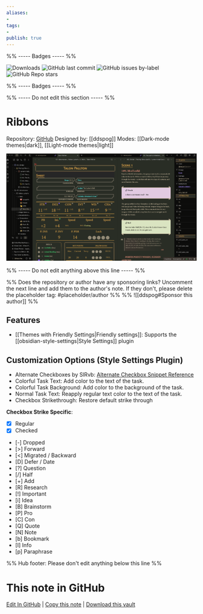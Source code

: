 ```yaml
---
aliases:
- 
tags: 
- 
publish: true
---
```


%% ----- Badges ----- %%

![Downloads](https://img.shields.io/badge/downloads-1172-573E7A?style=for-the-badge&logo=)
![GitHub last commit](https://img.shields.io/github/last-commit/ddspog/obsidian-ribbons-theme?color=573E7A&label=last%20update&logo=github&style=for-the-badge)
![GitHub issues by-label](https://img.shields.io/github/issues/ddspog/obsidian-ribbons-theme/help%20wanted?color=573E7A&logo=github&style=for-the-badge) 
![GitHub Repo stars](https://img.shields.io/github/stars/ddspog/obsidian-ribbons-theme?color=573E7A&logo=github&style=for-the-badge)

%% ----- Badges ----- %%

%% ----- Do not edit this section ----- %%

# Ribbons

Repository: [GitHub](https://github.com/ddspog/obsidian-ribbons-theme)
Designed by: [[ddspog]]
Modes: [[Dark-mode themes|dark]], [[Light-mode themes|light]]



![screenshot](https://github.com/ddspog/obsidian-ribbons-theme/raw/HEAD/screenshot.png)

%% ----- Do not edit anything above this line ----- %% 

%% Does the repository or author have any sponsoring links? Uncomment the next line and add them to the author's note. If they don't, please delete the placeholder tag: #placeholder/author %%
%% ![[ddspog#Sponsor this author]] %%


## Features

- [[Themes with Friendly Settings|Friendly settings]]: Supports the [[obsidian-style-settings|Style Settings]] plugin

## Customization Options (Style Settings Plugin) 
- Alternate Checkboxes by SlRvb: [Alternate Checkbox Snippet Reference](https://publish.obsidian.md/slrvb-docs/ITS+Theme/Alternate+Checkboxes)
- Colorful Task Text: Add color to the text of the task.
- Colorful Task Background: Add color to the background of the task.
- Normal Task Text: Reapply regular text color to the text of the task.
- Checkbox Strikethrough: Restore default strike through

**Checkbox Strike Specific**: 
- [x] Regular
- [X] Checked
- [-] Dropped
- [>] Forward
- [<] Migrated / Backward
- [D] Defer / Date
- [?] Question
- [/] Half
- [+] Add
- [R] Research
- [!] Important
- [i] Idea
- [B] Brainstorm
- [P] Pro
- [C] Con
- [Q] Quote
- [N] Note
- [b] Bookmark
- [I] Info
- [p] Paraphrase


%% Hub footer: Please don't edit anything below this line %%

# This note in GitHub

<span class="git-footer">[Edit In GitHub](https://github.dev/obsidian-community/obsidian-hub/blob/main/02%20-%20Community%20Expansions/02.05%20All%20Community%20Expansions/Themes/Ribbons.md "git-hub-edit-note") | [Copy this note](https://raw.githubusercontent.com/obsidian-community/obsidian-hub/main/02%20-%20Community%20Expansions/02.05%20All%20Community%20Expansions/Themes/Ribbons.md "git-hub-copy-note") | [Download this vault](https://github.com/obsidian-community/obsidian-hub/archive/refs/heads/main.zip "git-hub-download-vault") </span>
